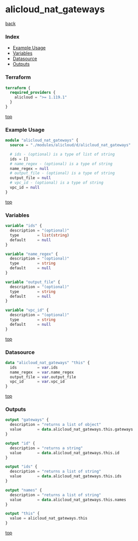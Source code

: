 # alicloud_nat_gateways

[back](../alicloud.md)

### Index

- [Example Usage](#example-usage)
- [Variables](#variables)
- [Datasource](#datasource)
- [Outputs](#outputs)

### Terraform

```terraform
terraform {
  required_providers {
    alicloud = ">= 1.119.1"
  }
}
```

[top](#index)

### Example Usage

```terraform
module "alicloud_nat_gateways" {
  source = "./modules/alicloud/d/alicloud_nat_gateways"

  # ids - (optional) is a type of list of string
  ids = []
  # name_regex - (optional) is a type of string
  name_regex = null
  # output_file - (optional) is a type of string
  output_file = null
  # vpc_id - (optional) is a type of string
  vpc_id = null
}
```

[top](#index)

### Variables

```terraform
variable "ids" {
  description = "(optional)"
  type        = list(string)
  default     = null
}

variable "name_regex" {
  description = "(optional)"
  type        = string
  default     = null
}

variable "output_file" {
  description = "(optional)"
  type        = string
  default     = null
}

variable "vpc_id" {
  description = "(optional)"
  type        = string
  default     = null
}
```

[top](#index)

### Datasource

```terraform
data "alicloud_nat_gateways" "this" {
  ids         = var.ids
  name_regex  = var.name_regex
  output_file = var.output_file
  vpc_id      = var.vpc_id
}
```

[top](#index)

### Outputs

```terraform
output "gateways" {
  description = "returns a list of object"
  value       = data.alicloud_nat_gateways.this.gateways
}

output "id" {
  description = "returns a string"
  value       = data.alicloud_nat_gateways.this.id
}

output "ids" {
  description = "returns a list of string"
  value       = data.alicloud_nat_gateways.this.ids
}

output "names" {
  description = "returns a list of string"
  value       = data.alicloud_nat_gateways.this.names
}

output "this" {
  value = alicloud_nat_gateways.this
}
```

[top](#index)